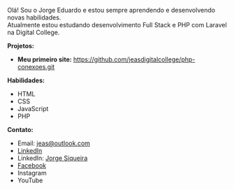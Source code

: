 Olá! Sou o Jorge Eduardo e estou sempre aprendendo e desenvolvendo novas habilidades.   
Atualmente estou estudando desenvolvimento Full Stack e PHP com Laravel na Digital College.

**Projetos:**
* **Meu primeiro site:** https://github.com/jeasdigitalcollege/php-conexoes.git

**Habilidades:**
* HTML
* CSS
* JavaScript
* PHP
  
**Contato:**
* Email: jeas@outlook.com
* [LinkedIn](https://linkedin.com/in/jorgeeasiqueira)
* LinkedIn: [Jorge Siqueira](https://linkedin.com/in/jorgeeasiqueira "Perfil de Jorge E A Siqueira no LinkedIn")
* [Facebook](https://facebook.com/jorgeeasiqueira)
* Instagram 
* YouTube 
